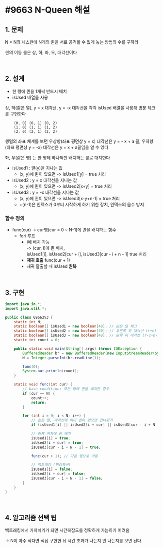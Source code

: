 # #9663 N-Queen 해설

## 1. 문제

N * N의 체스판에 N개의 퀸을 서로 공격할 수 없게 놓는 방법의 수를 구하라

퀸의 이동 룰은 상, 하, 좌, 우, 대각선이다

<br>

## 2. 설계

- 한 행에 퀸을 1개씩 반드시 배치
- isUsed 배열을 사용

상, 하(같은 열), y = x 대각선, y = -x 대각선을 각각 isUsed 배열을 사용해 방문 체크를 구현한다

        (0, 0) (0, 1) (0, 2)
        (1, 0) (1, 1) (1, 2)
        (2, 0) (2, 1) (2, 2)

행렬의 좌표 체계를 보면 우상향(좌표 평면상 y = x) 대각선은 y = - x + a 꼴,
우하향(좌표 평면상 y = -x) 대각선은 y = x + a꼴임을 알 수 있다

좌, 우(같은 행) 는 한 행헤 하나씩만 배치하는 룰로 대치한다 

- isUsed1 : 열(y)을 지나는 값
  - (x, y)에 퀸이 있으면 -> isUsed1[y] = true 처리
- isUsed2 : y = x 대각선을 지나는 값
  - (x, y)에 퀸이 있으면 -> isUsed2[x+y] = true 처리
- isUsed3 : y = -x 대각선을 지나는 값 
  - (x, y)에 퀸이 있으면 -> isUsed3[x-y+n-1] = true 처리
  - +(n-1)은 인덱스가 0부터 시작하게 하기 위한 장치, 인덱스의 음수 방지

### 함수 정의

- func(cur) -> cur행(cur = 0 ~ N-1)에 퀸을 배치하는 함수
  - fori 루프 
    - i에 배치 가능
    <br> -> (cur, i)에 퀸 배치,
    <br> isUsed1[i], isUsed2[cur + i], isUsed3[cur - i + n - 1] true 처리
    - **재귀 호출** func(cur + 1)
    - 재귀 탈출할 때 isUsed **원복**

<br>

## 3. 구현

```java
import java.io.*;
import java.util.*;

public class G9663V3 {
    static int N;
    static boolean[] isUsed1 = new boolean[40]; // 같은 열 체크
    static boolean[] isUsed2 = new boolean[40]; // 오른쪽 위 대각선 (r+c)
    static boolean[] isUsed3 = new boolean[40]; // 왼쪽 위 대각선 (r-c+n-1)
    static int count = 0;

    public static void main(String[] args) throws IOException {
        BufferedReader br = new BufferedReader(new InputStreamReader(System.in));
        N = Integer.parseInt(br.readLine());

        func(0);
        System.out.println(count);
    }

    static void func(int cur) {
        // base condition: 모든 행에 퀸을 배치한 경우
        if (cur == N) {
            count++;
            return;
        }

        for (int i = 0; i < N; i++) {
            // 같은 열, 대각선에 이미 퀸이 있으면 건너뛰기
            if (isUsed1[i] || isUsed2[i + cur] || isUsed3[cur - i + N - 1]) continue;

            // 현재 위치에 퀸 배치
            isUsed1[i] = true;
            isUsed2[i + cur] = true;
            isUsed3[cur - i + N - 1] = true;

            func(cur + 1); // 다음 행으로 이동

            // 백트래킹 (원상복구)
            isUsed1[i] = false;
            isUsed2[i + cur] = false;
            isUsed3[cur - i + N - 1] = false;
        }
    }
}
```

<br>

## 4. 알고리즘 선택 팁 

백트래킹에서 가지치기가 되면 시간복잡도를 정확하게 가늠하기 어려움

-> N이 아주 작다면 직접 구현한 뒤 시간 초과가 나는지 안 나는지를 보면 된다